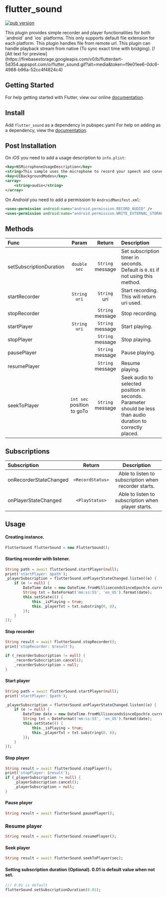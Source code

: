 # flutter_sound
<p align="left">
  <a href="https://pub.dartlang.org/packages/flutter_sound"><img alt="pub version" src="https://img.shields.io/pub/v/flutter_sound.svg?style=flat-square"></a>
</p>
This plugin provides simple recorder and player functionalities for both `android` and `ios` platforms. This only supports default file extension for each platform.
This plugin handles file from remote url.
This plugin can handle playback stream from native (To sync exact time with bridging).
[![Alt text for preview](https://firebasestorage.googleapis.com/v0/b/flutterdart-5d354.appspot.com/o/flutter_sound.gif?alt=media&token=f9e01ee6-0dc6-4988-b96a-52cc4f4824c4)


## Getting Started

For help getting started with Flutter, view our online
[documentation](https://flutter.io/).

## Install
Add ```flutter_sound``` as a dependency in pubspec.yaml
For help on adding as a dependency, view the [documentation](https://flutter.io/using-packages/).

## Post Installation
On *iOS* you need to add a usage description to `info.plist`:

```xml
<key>NSMicrophoneUsageDescription</key>
<string>This sample uses the microphone to record your speech and convert it to text.</string>
<key>UIBackgroundModes</key>
<array>
	<string>audio</string>
</array>
```

On *Android* you need to add a permission to `AndroidManifest.xml`:
```xml
<uses-permission android:name="android.permission.RECORD_AUDIO" />
<uses-permission android:name="android.permission.WRITE_EXTERNAL_STORAGE" />
```

## Methods
| Func  | Param  | Return | Description |
| :------------ |:---------------:| :---------------:| :-----|
| setSubscriptionDuration | `double sec` | `String` message | Set subscription timer in seconds. Default is `0.01` if not using this method.|
| startRecorder | `String uri` | `String` uri | Start recording. This will return uri used. |
| stopRecorder | | `String` message | Stop recording.  |
| startPlayer | `String uri` | `String` message | Start playing.  |
| stopPlayer | | `String` message | Stop playing. |
| pausePlayer | | `String` message | Pause playing. |
| resumePlayer | | `String` message | Resume playing. |
| seekToPlayer | `int sec` position to goTo | `String` message | Seek audio to selected position in seconds. Parameter should be less than audio duration to correctly placed. |

## Subscriptions
| Subscription | Return | Description |
| :------------ |:---------------:| :---------------:|
| onRecorderStateChanged | `<RecordStatus>` | Able to listen to subscription when recorder starts. |
| onPlayerStateChanged | `<PlayStatus>` | Able to listen to subscription when player starts. |


## Usage
#### Creating instance.
```dart
FlutterSound flutterSound = new FlutterSound();
```

#### Starting recorder with listener.
```dart
String path = await flutterSound.startPlayer(null);
print('startPlayer: $path');
_playerSubscription = flutterSound.onPlayerStateChanged.listen((e) {
	if (e != null) {
		DateTime date = new DateTime.fromMillisecondsSinceEpoch(e.currentPosition.toInt());
		String txt = DateFormat('mm:ss:SS', 'en_US').format(date);
		this.setState(() {
			this._isPlaying = true;
			this._playerTxt = txt.substring(0, 8);
		});
	}
});
```

#### Stop recorder
```dart
String result = await flutterSound.stopRecorder();
print('stopRecorder: $result');

if (_recorderSubscription != null) {
	_recorderSubscription.cancel();
	_recorderSubscription = null;
}
```

#### Start player
```dart
String path = await flutterSound.startPlayer(null);
print('startPlayer: $path');

_playerSubscription = flutterSound.onPlayerStateChanged.listen((e) {
	if (e != null) {
		DateTime date = new DateTime.fromMillisecondsSinceEpoch(e.currentPosition.toInt());
		String txt = DateFormat('mm:ss:SS', 'en_US').format(date);
		this.setState(() {
			this._isPlaying = true;
			this._playerTxt = txt.substring(0, 8);
		});
	}
});
```

#### Stop player
```dart
String result = await flutterSound.stopPlayer();
print('stopPlayer: $result');
if (_playerSubscription != null) {
	_playerSubscription.cancel();
	_playerSubscription = null;
}
```

#### Pause player
```dart
String result = await flutterSound.pausePlayer();
```

### Resume player
```dart
String result = await flutterSound.resumePlayer();
```

#### Seek player
```dart
String result = await flutterSound.seekToPlayer(sec);
```

#### Setting subscription duration (Optional). 0.01 is default value when not set.
```dart
/// 0.01 is default
flutterSound.setSubscriptionDuration(0.01);
```